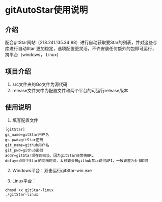 # gitAutoStar使用说明

## 介绍

配合gitStar网站（218.241.135.34:88）进行自动获取要Star的列表，并对这些仓库进行自动Star
更加稳定，选项配置更灵活，不许安装任何额外的包即可运行，跨平台（windows， Linux）

## 项目介绍

1. src文件夹的Go文件为源代码
2. release文件夹中为配置文件和两个平台的可运行release版本

## 使用说明

1. 填写配置文件

```
[gitStar]
gs_name=gitStar用户名
gs_pwd=gitStar密码
git_name=github用户名
git_pwd=github密码
addr=gitStar现在的网址，因为gitStar经常换URL
delay=点每个Star的间隔时间，太频繁会被github禁止访问API，一般设置为6-8即可
```

2. Windows平台：双击运行gitStar-win.exe

3. Linux平台：

```
chmod +x gitStar-linux
./gitStar-linux
```